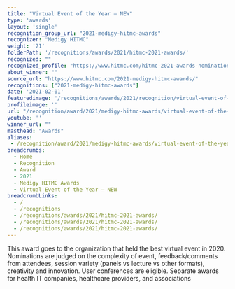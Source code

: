 ```yaml
---
title: "Virtual Event of the Year – NEW"
type: 'awards'
layout: 'single'
recognition_group_url: "2021-medigy-hitmc-awards"
recognizer: "Medigy HITMC"
weight: '21'
folderPath: '/recognitions/awards/2021/hitmc-2021-awards/'
recognized: ""
recognized_profile: "https://www.hitmc.com/hitmc-2021-awards-nominations/"
about_winner: ""
source_url: "https://www.hitmc.com/2021-medigy-hitmc-awards/"
recognitions: ["2021-medigy-hitmc-awards"]
date: '2021-02-01'
featuredimage: '/recognitions/awards/2021/recognition/virtual-event-of-the-year.jpg'
profileimage: ''
url: "/recognition/award/2021/medigy-hitmc-awards/virtual-event-of-the-year"
youtube: ''
winner_url: ""
masthead: "Awards"
aliases:
 - /recognition/award/2021/medigy-hitmc-awards/virtual-event-of-the-year 
breadcrumbs:
  - Home
  - Recognition
  - Award
  - 2021
  - Medigy HITMC Awards
  - Virtual Event of the Year – NEW
breadcrumbLinks:
  - /
  - /recognitions
  - /recognitions/awards/2021/hitmc-2021-awards/
  - /recognitions/awards/2021/hitmc-2021-awards/
  - /recognitions/awards/2021/hitmc-2021-awards/
---
```


This award goes to the organization that held the best virtual event in 2020. Nominations are judged on the complexity of event, feedback/comments from attendees, session variety (panels vs lecture vs other formats), creativity and innovation. User conferences are eligible. Separate awards for health IT companies, healthcare providers, and associations